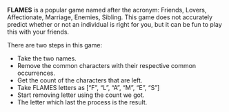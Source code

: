 <!DOCTYPE html>
<html>
  <body>
    <p>
      <b>FLAMES</b> is a popular game named after the acronym: Friends, Lovers,
      Affectionate, Marriage, Enemies, Sibling. This game does not accurately
      predict whether or not an individual is right for you, but it can be fun
      to play this with your friends.
    </p>
    <p>There are two steps in this game:</p>
    <ul>
      <li>Take the two names.</li>
      <li>
        Remove the common characters with their respective common occurrences.
      </li>
      <li>Get the count of the characters that are left.</li>
      <li>Take FLAMES letters as [“F”, “L”, “A”, “M”, “E”, “S”]</li>
      <li>Start removing letter using the count we got.</li>
      <li>The letter which last the process is the result.</li>
    </ul>
  </body>
</html>
